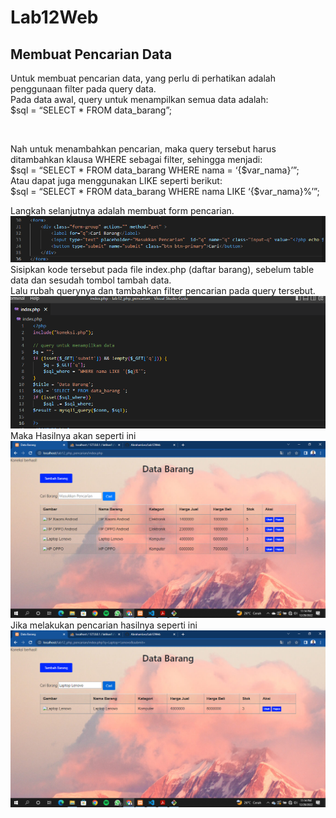 # Lab12Web
## Membuat Pencarian Data
Untuk membuat pencarian data, yang perlu di perhatikan adalah penggunaan filter pada query data.
<br>
Pada data awal, query untuk menampilkan semua data adalah:
<br>
$sql = “SELECT * FROM data_barang”;

<br>

Nah untuk menambahkan pencarian, maka query tersebut harus ditambahkan klausa WHERE sebagai filter, sehingga menjadi:
<br>
$sql = “SELECT * FROM data_barang WHERE nama = ‘{$var_nama}’”;
<br>
Atau dapat juga menggunakan LIKE seperti berikut:
<br>
$sql = “SELECT * FROM data_barang WHERE nama LIKE ‘{$var_nama}%’”;
<br>

Langkah selanjutnya adalah membuat form pencarian.
![gambar1](ss/1.png)
Sisipkan kode tersebut pada file index.php (daftar barang), sebelum table data dan sesudah tombol tambah data. <br>
Lalu rubah querynya dan tambahkan filter pencarian pada query tersebut.
![gambar2](ss/2.png)
Maka Hasilnya akan seperti ini
![gambar2](ss/3.png)
Jika melakukan pencarian hasilnya seperti ini
![gambar2](ss/4.png)